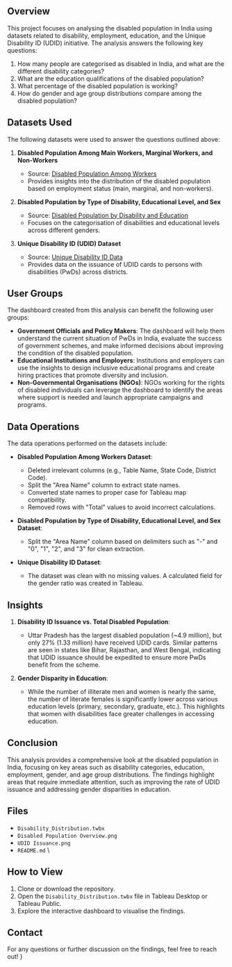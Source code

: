 ## Overview
This project focuses on analysing the disabled population in India using datasets related to disability, employment, education, and the Unique Disability ID (UDID) initiative. The analysis answers the following key questions:

1. How many people are categorised as disabled in India, and what are the different disability categories?
2. What are the education qualifications of the disabled population?
3. What percentage of the disabled population is working?
4. How do gender and age group distributions compare among the disabled population?

## Datasets Used
The following datasets were used to answer the questions outlined above:

1. **Disabled Population Among Main Workers, Marginal Workers, and Non-Workers**  
   - Source: [Disabled Population Among Workers](https://www.data.gov.in/resource/disabled-population-among-main-workers-marginal-workers-non-workers-type-disability-age)
   - Provides insights into the distribution of the disabled population based on employment status (main, marginal, and non-workers).

2. **Disabled Population by Type of Disability, Educational Level, and Sex**  
   - Source: [Disabled Population by Disability and Education](https://www.data.gov.in/resource/disabled-population-type-disability-educational-level-and-sex)
   - Focuses on the categorisation of disabilities and educational levels across different genders.

3. **Unique Disability ID (UDID) Dataset**  
   - Source: [Unique Disability ID Data](https://www.data.gov.in/resource/district-wise-disability-wise-age-group-wise-gender-wise-unique-disability-id-udid-data)
   - Provides data on the issuance of UDID cards to persons with disabilities (PwDs) across districts.

## User Groups
The dashboard created from this analysis can benefit the following user groups:

- **Government Officials and Policy Makers**: The dashboard will help them understand the current situation of PwDs in India, evaluate the success of government schemes, and make informed decisions about improving the condition of the disabled population.
- **Educational Institutions and Employers**: Institutions and employers can use the insights to design inclusive educational programs and create hiring practices that promote diversity and inclusion.
- **Non-Governmental Organisations (NGOs)**: NGOs working for the rights of disabled individuals can leverage the dashboard to identify the areas where support is needed and launch appropriate campaigns and programs.

## Data Operations
The data operations performed on the datasets include:

- **Disabled Population Among Workers Dataset**: 
  - Deleted irrelevant columns (e.g., Table Name, State Code, District Code).
  - Split the "Area Name" column to extract state names.
  - Converted state names to proper case for Tableau map compatibility.
  - Removed rows with "Total" values to avoid incorrect calculations.

- **Disabled Population by Type of Disability, Educational Level, and Sex Dataset**:
  - Split the "Area Name" column based on delimiters such as "-" and "0", "1", "2", and "3" for clean extraction.
  
- **Unique Disability ID Dataset**:
  - The dataset was clean with no missing values. A calculated field for the gender ratio was created in Tableau.

## Insights
1. **Disability ID Issuance vs. Total Disabled Population**:
   - Uttar Pradesh has the largest disabled population (~4.9 million), but only 27% (1.33 million) have received UDID cards. Similar patterns are seen in states like Bihar, Rajasthan, and West Bengal, indicating that UDID issuance should be expedited to ensure more PwDs benefit from the scheme.

2. **Gender Disparity in Education**:
   - While the number of illiterate men and women is nearly the same, the number of literate females is significantly lower across various education levels (primary, secondary, graduate, etc.). This highlights that women with disabilities face greater challenges in accessing education.

## Conclusion
This analysis provides a comprehensive look at the disabled population in India, focusing on key areas such as disability categories, education, employment, gender, and age group distributions. The findings highlight areas that require immediate attention, such as improving the rate of UDID issuance and addressing gender disparities in education.

## Files
- `Disability_Distribution.twbx`
- `Disabled Population Overview.png`
- `UDID Issuance.png`
- `README.md` 
\
## How to View
1. Clone or download the repository.
2. Open the `Disability_Distribution.twbx` file in Tableau Desktop or Tableau Public.
3. Explore the interactive dashboard to visualise the findings.

## Contact
For any questions or further discussion on the findings, feel free to reach out!
}
